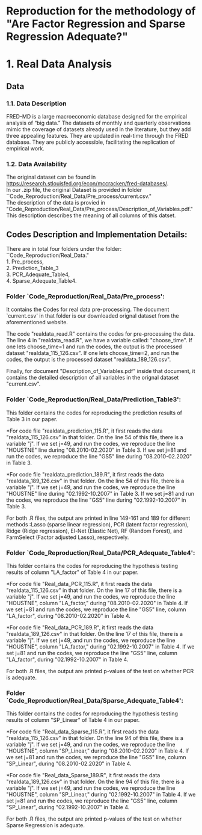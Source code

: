 # Reproduction for the methodology of "Are Factor Regression and Sparse Regression Adequate?"

# 1. **Real Data Analysis** <br />

## Data  <br />

### 1.1.  Data Description <br />
FRED-MD is a large macroeconomic database designed for the empirical analysis of “big data.” The datasets of monthly and quarterly observations mimic the coverage of datasets already used in the literature, but they add three appealing features. They are updated in real-time through the FRED database. They are publicly accessible, facilitating the replication of empirical work.  <br />
### 1.2. Data Availability <br />
 The original dataset can be found in https://research.stlouisfed.org/econ/mccracken/fred-databases/. <br />
 In our .zip file, the original Dataset is provided in folder ``Code_Reproduction/Real_Data/Pre_process/current.csv." <br />
 The description of the data is provied in "Code_Reproduction/Real_Data/Pre_process/Description_of_Variables.pdf."  <br /> This description describes the meaning of all columns of this datset.

## Codes Description and Implementation Details:
 There are in total four folders under the folder: ``Code_Reproduction/Real_Data."  <br /> 1. Pre_process, <br />2. Prediction_Table_3 <br />  3. PCR_Adequate_Table4, <br /> 4. Sparse_Adequate_Table4. <br />
### Folder `Code_Reproduction/Real_Data/Pre_process':
 It contains the Codes for real data pre-processing. The document `current.csv' in that folder is our downloaded orignal dataset from the aforementioned website. <br />
 
 The code "realdata_read.R" contains the codes for pre-processing the data. The line 4 in "realdata_read.R", we have a variable called: "choose_time". If one lets choose_time=1 and run the codes, the output is the processed dataset "realdata_115_126.csv". If one lets choose_time=2, and run the codes, the output is the processed dataset "realdata_189_126.csv".<br />
 
 Finally, for document "Description_of_Variables.pdf" inside that document, it contains the detailed description of all variables in the orignal dataset "current.csv". <br />

### Folder `Code_Reproduction/Real_Data/Prediction_Table3':
This folder contains the codes for reproducing the prediction results of Table 3 in our paper. <br />

*For code file "realdata_prediction_115.R", it first reads the data "realdata_115_126.csv" in that folder. On the line 54 of this file, there is a variable "j". If we set j=49, and run the codes, we reproduce the line "HOUSTNE" line during "08.2010-02.2020" in Table 3. If we set j=81 and run the codes, we reproduce the line "GS5" line during "08.2010-02.2020" in Table 3. <br />

*For code file "realdata_prediction_189.R", it first reads the data "realdata_189_126.csv" in that folder. On the line 54 of this file, there is a variable "j". If we set j=49, and run the codes, we reproduce the line "HOUSTNE" line during "02.1992-10.2007" in Table 3. If we set j=81 and run the codes, we reproduce the line "GS5" line during "02.1992-10.2007" in Table 3. <br />

For both .R files, the output are printed in line 149-161 and 189 for different methods :Lasso (sparse linear regression), PCR (latent factor regression), Ridge (Ridge regression), El-Net (Elastic Net), RF (Random Forest), and FarmSelect (Factor adjusted Lasso), respectively.

### Folder `Code_Reproduction/Real_Data/PCR_Adequate_Table4':
This folder contains the codes for reproducing the hypothesis testing results of column "LA_factor" of Table 4 in our paper. <br />

*For code file "Real_data_PCR_115.R", it first reads the data "realdata_115_126.csv" in that folder. On the line 17 of this file, there is a variable "j". If we set j=49, and run the codes, we reproduce the line "HOUSTNE", column "LA_factor," during "08.2010-02.2020" in Table 4. If we set j=81 and run the codes, we reproduce the line "GS5" line, column "LA_factor", during "08.2010-02.2020" in Table 4. <br />


*For code file "Real_data_PCR_189.R", it first reads the data "realdata_189_126.csv" in that folder. On the line 17 of this file, there is a variable "j". If we set j=49, and run the codes, we reproduce the line "HOUSTNE", column "LA_factor," during "02.1992-10.2007" in Table 4. If we set j=81 and run the codes, we reproduce the line "GS5" line, column "LA_factor", during "02.1992-10.2007" in Table 4. <br />

For both .R files, the output are printed p-values of the test on whether PCR is adequate.

### Folder `Code_Reproduction/Real_Data/Sparse_Adequate_Table4':
This folder contains the codes for reproducing the hypothesis testing results of column "SP_Linear" of Table 4 in our paper.

*For code file "Real_data_Sparse_115.R", it first reads the data "realdata_115_126.csv" in that folder. On the line 94 of this file, there is a variable "j". If we set j=49, and run the codes, we reproduce the line "HOUSTNE", column "SP_Linear," during "08.2010-02.2020" in Table 4. If we set j=81 and run the codes, we reproduce the line "GS5" line, column "SP_Linear", during "08.2010-02.2020" in Table 4. <br />


*For code file "Real_data_Sparse_189.R", it first reads the data "realdata_189_126.csv" in that folder. On the line 94 of this file, there is a variable "j". If we set j=49, and run the codes, we reproduce the line "HOUSTNE", column "SP_Linear," during "02.1992-10.2007" in Table 4. If we set j=81 and run the codes, we reproduce the line "GS5" line, column "SP_Linear", during "02.1992-10.2007" in Table 4. <br />
 
For both .R files, the output are printed p-values of the test on whether Sparse Regression is adequate.

